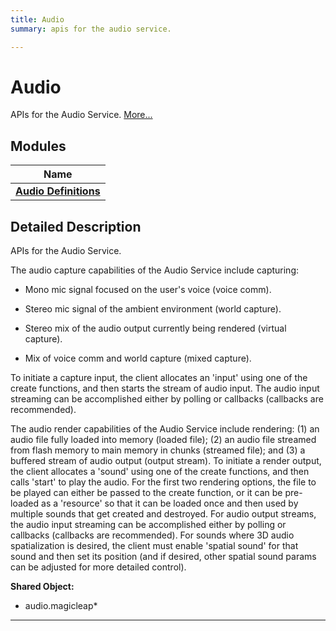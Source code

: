 ```yaml
---
title: Audio
summary: apis for the audio service. 

---
```


# Audio

APIs for the Audio Service.  [More...](#detailed-description)

## Modules

| Name           |
| -------------- |
| **[Audio Definitions](/versioned_docs/version-14-Jun-2023/api-ref/api/Modules/group___audio/group___audio_defs/group___audio_defs.md)**  |

## Detailed Description

APIs for the Audio Service. 


The audio capture capabilities of the Audio Service include capturing:



* Mono mic signal focused on the user's voice (voice comm).


* Stereo mic signal of the ambient environment (world capture).


* Stereo mix of the audio output currently being rendered (virtual capture).


* Mix of voice comm and world capture (mixed capture).

To initiate a capture input, the client allocates an 'input' using one of the create functions, and then starts the stream of audio input. The audio input streaming can be accomplished either by polling or callbacks (callbacks are recommended).

The audio render capabilities of the Audio Service include rendering: (1) an audio file fully loaded into memory (loaded file); (2) an audio file streamed from flash memory to main memory in chunks (streamed file); and (3) a buffered stream of audio output (output stream). To initiate a render output, the client allocates a 'sound' using one of the create functions, and then calls 'start' to play the audio. For the first two rendering options, the file to be played can either be passed to the create function, or it can be pre-loaded as a 'resource' so that it can be loaded once and then used by multiple sounds that get created and destroyed. For audio output streams, the audio input streaming can be accomplished either by polling or callbacks (callbacks are recommended). For sounds where 3D audio spatialization is desired, the client must enable 'spatial sound' for that sound and then set its position (and if desired, other spatial sound params can be adjusted for more detailed control). 




**Shared Object:**
  * audio.magicleap*




-----------






